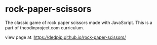 # rock-paper-scissors

The classic game of rock paper scissors made with JavaScript.
This is a part of theodinproject.com curriculum.

view page at: https://dedpip.github.io/rock-paper-scissors/